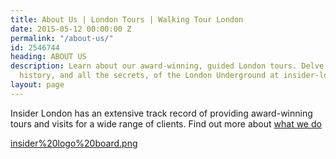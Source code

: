 ```yaml
---
title: About Us | London Tours | Walking Tour London
date: 2015-05-12 00:00:00 Z
permalink: "/about-us/"
id: 2546744
heading: ABOUT US
description: Learn about our award-winning, guided London tours. Delve into the hidden
  history, and all the secrets, of the London Underground at insider-london.co.uk.
layout: page
---
```


Insider London has an extensive track record of providing award-winning tours and visits for a wide range of clients. Find out more about [what we do](/what-we-do/)

[insider%20logo%20board.png](/uploads/insider%20logo%20board.png)